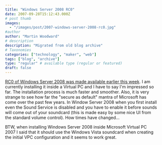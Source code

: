 ```yaml
---
title: "Windows Server 2008 RC0"
date: 2007-09-28T15:12:43.000Z
# post thumb
images:
  - "/images/post/2007-windows-server-2008-rc0.jpg"
#author
author: "Martin Woodward"
# description
description: "Migrated from old blog archive"
# Taxonomies
categories: ["technology", "maker", "web"]
tags: ["blog", "archive"]
type: "regular" # available type (regular or featured)
draft: false
---
```


[RC0 of Windows Server 2008 was made available earlier this week](http://www.microsoft.com/windowsserver2008/audsel.mspx). I am currently installing it inside a Virtual PC and I have to say I'm impressed so far. The installation process is much faster and smoother. Also, it is very strange to see how far the "secure as default" mantra of Microsoft has come over the past few years. In Window Server 2008 when you first install even the Sound Service is disabled and you have to enable it before sounds will come out of your soundcard (this is made easy by some nice UI from the standard volume control). How times have changed...

BTW, when installing Windows Server 2008 inside Microsoft Virtual PC 2007 I said that it should use the Windows Vista soundcard when creating the initial VPC configuration and it seems to work great.
